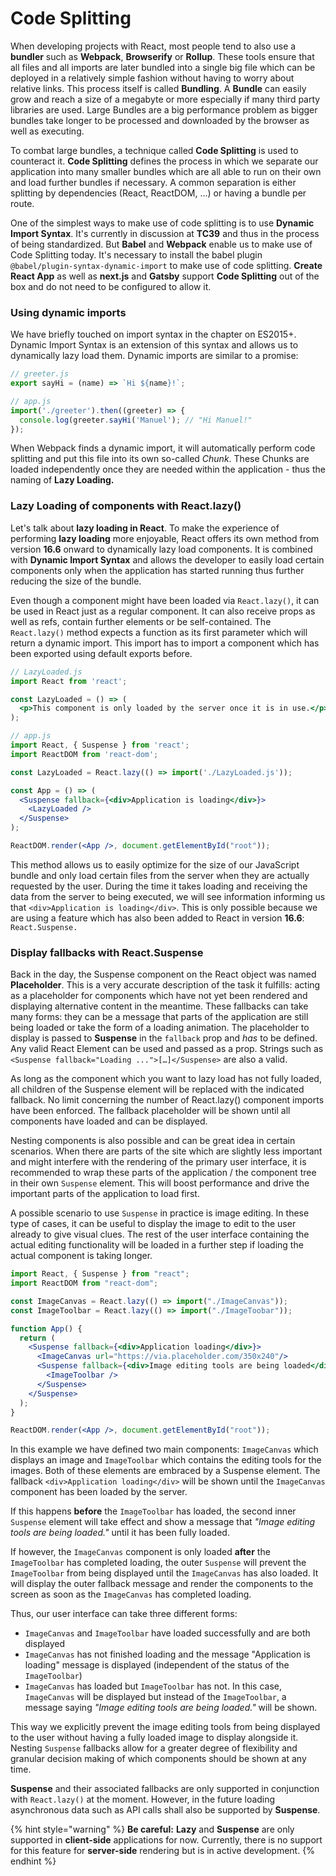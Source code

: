 # Code Splitting



When developing projects with React, most people tend to also use a **bundler** such as **Webpack**, **Browserify** or **Rollup**. These tools ensure that all files and all imports are later bundled into a single big file which can be deployed in a relatively simple fashion without having to worry about relative links. This process itself is called **Bundling**. A **Bundle** can easily grow and reach a size of a megabyte or more especially if many third party libraries are used. Large Bundles are a big performance problem as bigger bundles take longer to be processed and downloaded by the browser as well as executing.

To combat large bundles, a technique called **Code Splitting** is used to counteract it. **Code Splitting** defines the process in which we separate our application into many smaller bundles which are all able to run on their own and load further bundles if necessary. A common separation is either splitting by dependencies \(React, ReactDOM, ...\) or having a bundle per route.

One of the simplest ways to make use of code splitting is to use **Dynamic Import Syntax**. It's currently in discussion at **TC39** and thus in the process of being standardized. But **Babel** and **Webpack** enable us to make use of Code Splitting today. It's necessary to install the babel plugin `@babel/plugin-syntax-dynamic-import` to make use of code splitting. **Create React App** as well as **next.js** and **Gatsby** support **Code Splitting** out of the box and do not need to be configured to allow it.

### Using dynamic imports

We have briefly touched on import syntax in the chapter on ES2015+. Dynamic Import Syntax is an extension of this syntax and allows us to dynamically lazy load them. Dynamic imports are similar to a promise:

```jsx
// greeter.js
export sayHi = (name) => `Hi ${name}!`;
```

```jsx
// app.js
import('./greeter').then((greeter) => {
  console.log(greeter.sayHi('Manuel'); // "Hi Manuel!"
});
```

When Webpack finds a dynamic import, it will automatically perform code splitting and put this file into its own so-called _Chunk_. These Chunks are loaded independently once they are needed within the application - thus the naming of **Lazy Loading.**

### Lazy Loading of components with React.lazy\(\)

Let's talk about **lazy loading in React**. To make the experience of performing **lazy loading** more enjoyable, React offers its own method from version **16.6** onward to dynamically lazy load components. It is combined with **Dynamic Import Syntax** and allows the developer to easily load certain components only when the application has started running thus further reducing the size of the bundle.

Even though a component might have been loaded via `React.lazy()`, it can be used in React just as a regular component. It can also receive props as well as refs, contain further elements or be self-contained. The `React.lazy()` method expects a function as its first parameter which will return a dynamic import. This import has to import a component which has been exported using default exports before.

```jsx
// LazyLoaded.js
import React from 'react';

const LazyLoaded = () => (
  <p>This component is only loaded by the server once it is in use.</p>
);
```

```jsx
// app.js
import React, { Suspense } from 'react';
import ReactDOM from 'react-dom';

const LazyLoaded = React.lazy(() => import('./LazyLoaded.js'));

const App = () => (
  <Suspense fallback={<div>Application is loading</div>}>
    <LazyLoaded />
  </Suspense>
);

ReactDOM.render(<App />, document.getElementById("root"));
```

This method allows us to easily optimize for the size of our JavaScript bundle and only load certain files from the server when they are actually requested by the user. During the time it takes loading and receiving the data from the server to being executed, we will see information informing us that `<div>Application is loading</div>`. This is only possible because we are using a feature which has also been added to React in version **16.6**: `React.Suspense.` 

### Display fallbacks with React.Suspense

Back in the day, the Suspense component on the React object was named **Placeholder**. This is a very accurate description of the task it fulfills: acting as a placeholder for components which have not yet been rendered and displaying alternative content in the meantime. These fallbacks can take many forms: they can be a message that parts of the application are still being loaded or take the form of a loading animation. The placeholder to display is passed to **Suspense** in the `fallback` prop and _has_ to be defined. Any valid React Element can be used and passed as a prop. Strings such as `<Suspense fallback="Loading ...">[…]</Suspense>` are also a valid.

As long as the component which you want to lazy load has not fully loaded, all children of the Suspense element will be replaced with the indicated fallback. No limit concerning the number of React.lazy\(\) component imports have been enforced. The fallback placeholder will be shown until all components have loaded and can be displayed.

Nesting components is also possible and can be great idea in certain scenarios. When there are parts of the site which are slightly less important and might interfere with the rendering of the primary user interface, it is recommended to wrap these parts of the application / the component tree in their own `Suspense` element. This will boost performance and drive the important parts of the application to load first.

A possible scenario to use `Suspense` in practice is image editing. In these type of cases, it can be useful to display the image to edit to the user already to give visual clues. The rest of the user interface containing the actual editing functionality will be loaded in a further step if loading the actual component is taking longer.

```jsx
import React, { Suspense } from "react";
import ReactDOM from "react-dom";

const ImageCanvas = React.lazy(() => import("./ImageCanvas"));
const ImageToolbar = React.lazy(() => import("./ImageToobar"));

function App() {
  return (
    <Suspense fallback={<div>Application loading</div>}>
      <ImageCanvas url="https://via.placeholder.com/350x240"/>
      <Suspense fallback={<div>Image editing tools are being loaded</div>}>
        <ImageToolbar />
      </Suspense>
    </Suspense>
  );
}

ReactDOM.render(<App />, document.getElementById("root"));
```

In this example we have defined two main components: `ImageCanvas` which displays an image and `ImageToolbar` which contains the editing tools for the images. Both of these elements are embraced by a Suspense element. The fallback `<div>Application loading</div>` will be shown until the `ImageCanvas` component has been loaded by the server.

If this happens **before** the `ImageToolbar` has loaded, the second inner `Suspense` element will take effect and show a message that _"Image editing tools are being loaded."_  until it has been fully loaded.

If however, the `ImageCanvas` component is only loaded **after** the `ImageToolbar` has completed loading, the outer `Suspense` will prevent the `ImageToolbar` from being displayed until the `ImageCanvas` has also loaded. It will display the outer fallback message and render the components to the screen as soon as the `ImageCanvas` has completed loading.

Thus, our user interface can take three different forms:

* `ImageCanvas` and `ImageToolbar` have loaded successfully and are both displayed
* `ImageCanvas` has not finished loading and the message "Application is loading" message is displayed \(independent of the status of the `ImageToolbar`\)
* `ImageCanvas` has loaded but `ImageToolbar` has not. In this case, `ImageCanvas` will be displayed but instead of the `ImageToolbar`, a message saying _"Image editing tools are being loaded."_  will be shown.

This way we explicitly prevent the image editing tools from being displayed to the user without having a fully loaded image to display alongside it. Nesting `Suspense` fallbacks allow for a greater degree of flexibility and granular decision making of which components should be shown at any time.

**Suspense** and their associated fallbacks are only supported in conjunction with `React.lazy()` at the moment. However, in the future loading asynchronous data such as API calls shall also be supported by **Suspense**.

{% hint style="warning" %}
**Be careful:** **Lazy** and **Suspense** are only supported in **client-side** applications for now. Currently, there is no support for this feature for **server-side** rendering but is in active development.
{% endhint %}

